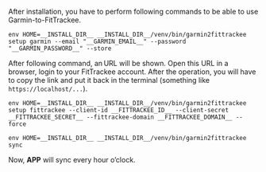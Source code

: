 After installation, you have to perform following commands to be able to use Garmin-to-FitTrackee.

``env HOME=__INSTALL_DIR__ __INSTALL_DIR__/venv/bin/garmin2fittrackee setup garmin --email "__GARMIN_EMAIL__" --password "__GARMIN_PASSWORD__" --store``

After following command, an URL will be shown. Open this URL in a browser, login to your FitTrackee account. After the operation, you will have to copy the link and put it back in the terminal (something like ``https://localhost/...``).

``env HOME=__INSTALL_DIR__ __INSTALL_DIR__/venv/bin/garmin2fittrackee setup fittrackee --client-id __FITTRACKEE_ID__ --client-secret __FITTRACKEE_SECRET__ --fittrackee-domain __FITTRACKEE_DOMAIN__ --force``

``env HOME=__INSTALL_DIR__ __INSTALL_DIR__/venv/bin/garmin2fittrackee sync``

Now, __APP__ will sync every hour o’clock.
